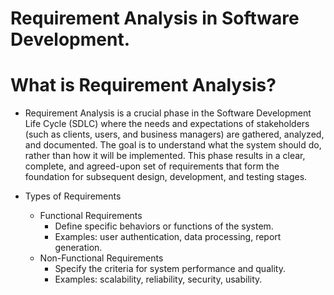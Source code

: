 # Requirement Analysis in Software Development.

# What is Requirement Analysis?
- Requirement Analysis is a crucial phase in the Software Development Life Cycle (SDLC) where the needs and expectations of stakeholders (such as clients, users, and business managers) are gathered, analyzed, and documented. The goal is to understand what the system should do, rather than how it will be implemented. This phase results in a clear, complete, and agreed-upon set of requirements that form the foundation for subsequent design, development, and testing stages.

- Types of Requirements
   - Functional Requirements
       - Define specific behaviors or functions of the system.
       - Examples: user authentication, data processing, report generation.
   - Non-Functional Requirements
      - Specify the criteria for system performance and quality.
       - Examples: scalability, reliability, security, usability.
